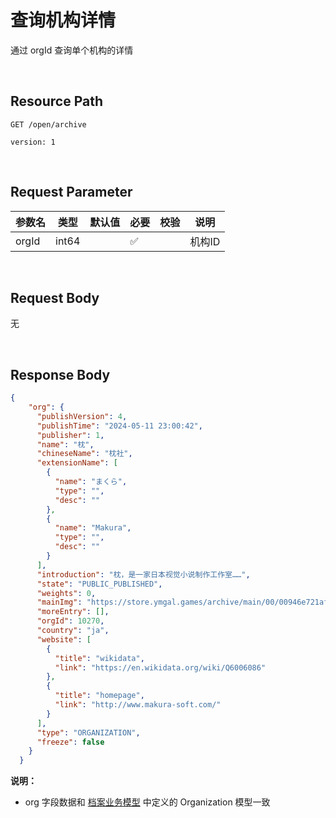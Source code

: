 # 查询机构详情

通过 orgId 查询单个机构的详情


<br>

## Resource Path

`GET /open/archive`

`version: 1`

<br>

## Request Parameter


| 参数名   | 类型    |   默认值  | 必要  | 校验  | 说明   |
|-------|-------|-----|-----|-----|------|
| orgId | int64 |     |   ✅  |     | 机构ID |

<br>

## Request Body
无

<br>

## Response Body
```json
{
    "org": {
      "publishVersion": 4,
      "publishTime": "2024-05-11 23:00:42",
      "publisher": 1,
      "name": "枕",
      "chineseName": "枕社",
      "extensionName": [
        {
          "name": "まくら",
          "type": "",
          "desc": ""
        },
        {
          "name": "Makura",
          "type": "",
          "desc": ""
        }
      ],
      "introduction": "枕，是一家日本视觉小说制作工作室……",
      "state": "PUBLIC_PUBLISHED",
      "weights": 0,
      "mainImg": "https://store.ymgal.games/archive/main/00/00946e721af7447fa8e5028f7950ca6b.webp",
      "moreEntry": [],
      "orgId": 10270,
      "country": "ja",
      "website": [
        {
          "title": "wikidata",
          "link": "https://en.wikidata.org/wiki/Q6006086"
        },
        {
          "title": "homepage",
          "link": "http://www.makura-soft.com/"
        }
      ],
      "type": "ORGANIZATION",
      "freeze": false
    }
  }
```

**说明：**
* org 字段数据和 [档案业务模型](business-model.md) 中定义的 Organization 模型一致

<br>
